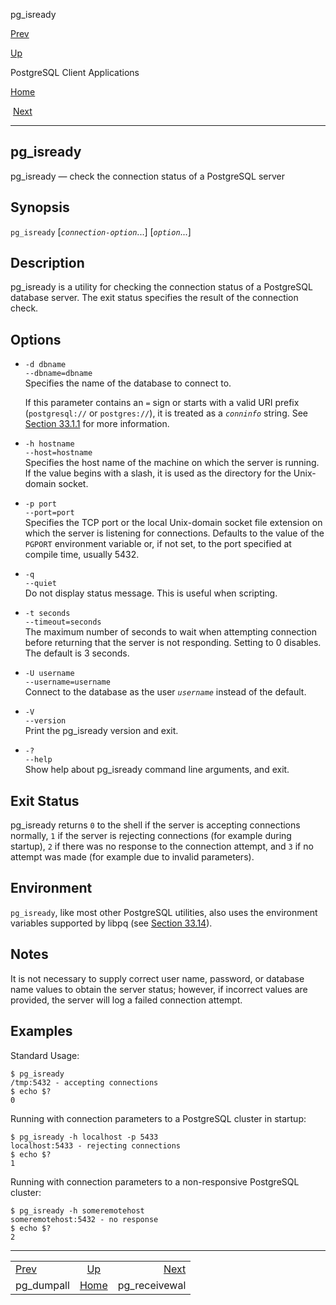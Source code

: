 <div class="navheader" data-xmlns="http://www.w3.org/TR/xhtml1/transitional">

<span class="application" data-xmlns="http://www.w3.org/1999/xhtml">pg\_isready</span>

</div>

[Prev](app-pg-dumpall.html "pg_dumpall") 

[Up](reference-client.html "PostgreSQL Client Applications")

PostgreSQL Client
Applications

[Home](index.html "PostgreSQL 10.3 Documentation")

 [Next](app-pgreceivewal.html "pg_receivewal")

-----

<div id="APP-PG-ISREADY" class="refentry">

<div class="titlepage">

</div>

<span id="id-1.9.4.14.1" class="indexterm"></span>

<div class="refnamediv">

## <span class="refentrytitle"><span class="application">pg\_isready</span></span>

pg\_isready — check the connection status of a
<span class="productname">PostgreSQL</span> server

</div>

<div class="refsynopsisdiv">

## Synopsis

<div class="cmdsynopsis">

`pg_isready` \[*`connection-option`*...\] \[*`option`*...\]

</div>

</div>

<div id="APP-PG-ISREADY-DESCRIPTION" class="refsect1">

## Description

<span class="application">pg\_isready</span> is a utility for checking
the connection status of a <span class="productname">PostgreSQL</span>
database server. The exit status specifies the result of the connection
check.

</div>

<div id="APP-PG-ISREADY-OPTIONS" class="refsect1">

## Options

<div class="variablelist">

  - <span class="term">`-d dbname`  
    </span><span class="term">`--dbname=dbname`</span>  
    Specifies the name of the database to connect to.
    
    If this parameter contains an `=` sign or starts with a valid URI
    prefix (`postgresql://` or `postgres://`), it is treated as a
    *`conninfo`* string. See
    [Section 33.1.1](libpq-connect.html#LIBPQ-CONNSTRING "33.1.1. Connection Strings")
    for more information.

  - <span class="term">`-h hostname`  
    </span><span class="term">`--host=hostname`</span>  
    Specifies the host name of the machine on which the server is
    running. If the value begins with a slash, it is used as the
    directory for the Unix-domain socket.

  - <span class="term">`-p port`  
    </span><span class="term">`--port=port`</span>  
    Specifies the TCP port or the local Unix-domain socket file
    extension on which the server is listening for connections. Defaults
    to the value of the `PGPORT` environment variable or, if not set, to
    the port specified at compile time, usually 5432.

  - <span class="term">`-q`  
    </span><span class="term">`--quiet`</span>  
    Do not display status message. This is useful when scripting.

  - <span class="term">`-t seconds`  
    </span><span class="term">`--timeout=seconds`</span>  
    The maximum number of seconds to wait when attempting connection
    before returning that the server is not responding. Setting to 0
    disables. The default is 3 seconds.

  - <span class="term">`-U username`  
    </span><span class="term">`--username=username`</span>  
    Connect to the database as the user *`username`* instead of the
    default.

  - <span class="term">`-V`  
    </span><span class="term">`--version`</span>  
    Print the <span class="application">pg\_isready</span> version and
    exit.

  - <span class="term">`-?`  
    </span><span class="term">`--help`</span>  
    Show help about <span class="application">pg\_isready</span> command
    line arguments, and exit.

</div>

</div>

<div id="id-1.9.4.14.7" class="refsect1">

## Exit Status

<span class="application">pg\_isready</span> returns `0` to the shell if
the server is accepting connections normally, `1` if the server is
rejecting connections (for example during startup), `2` if there was no
response to the connection attempt, and `3` if no attempt was made (for
example due to invalid parameters).

</div>

<div id="id-1.9.4.14.8" class="refsect1">

## Environment

`pg_isready`, like most other
<span class="productname">PostgreSQL</span> utilities, also uses the
environment variables supported by
<span class="application">libpq</span> (see
[Section 33.14](libpq-envars.html "33.14. Environment Variables")).

</div>

<div id="APP-PG-ISREADY-NOTES" class="refsect1">

## Notes

It is not necessary to supply correct user name, password, or database
name values to obtain the server status; however, if incorrect values
are provided, the server will log a failed connection attempt.

</div>

<div id="APP-PG-ISREADY-EXAMPLES" class="refsect1">

## Examples

Standard Usage:

``` screen
$ pg_isready
/tmp:5432 - accepting connections
$ echo $?
0
```

Running with connection parameters to a
<span class="productname">PostgreSQL</span> cluster in startup:

``` screen
$ pg_isready -h localhost -p 5433
localhost:5433 - rejecting connections
$ echo $?
1
```

Running with connection parameters to a non-responsive
<span class="productname">PostgreSQL</span> cluster:

``` screen
$ pg_isready -h someremotehost
someremotehost:5432 - no response
$ echo $?
2
```

</div>

</div>

<div class="navfooter">

-----

|                                              |                             |                               |
| :------------------------------------------- | :-------------------------: | ----------------------------: |
| [Prev](app-pg-dumpall.html)                  | [Up](reference-client.html) | [Next](app-pgreceivewal.html) |
| <span class="application">pg\_dumpall</span> |     [Home](index.html)      |                pg\_receivewal |

</div>
